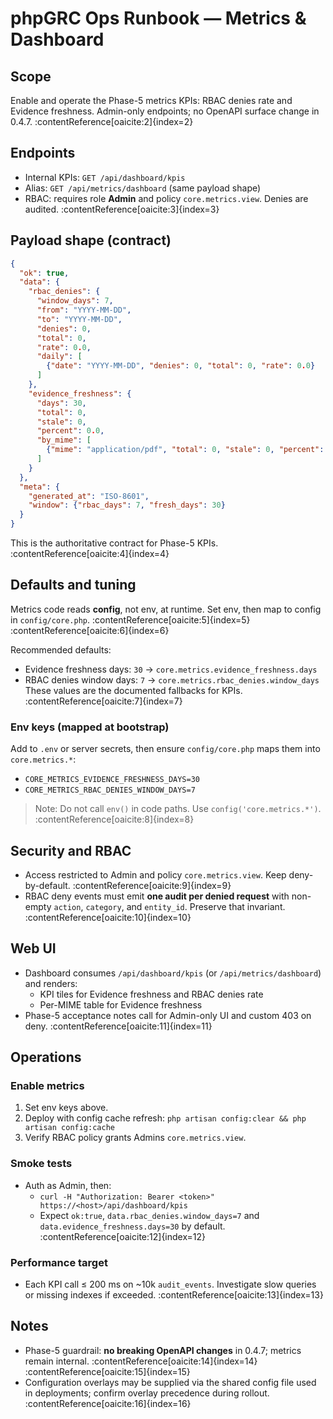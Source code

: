 # phpGRC Ops Runbook — Metrics & Dashboard

## Scope
Enable and operate the Phase-5 metrics KPIs: RBAC denies rate and Evidence freshness. Admin-only endpoints; no OpenAPI surface change in 0.4.7. :contentReference[oaicite:2]{index=2}

## Endpoints
- Internal KPIs: `GET /api/dashboard/kpis`
- Alias: `GET /api/metrics/dashboard` (same payload shape)
- RBAC: requires role **Admin** and policy `core.metrics.view`. Denies are audited. :contentReference[oaicite:3]{index=3}

## Payload shape (contract)
```json
{
  "ok": true,
  "data": {
    "rbac_denies": {
      "window_days": 7,
      "from": "YYYY-MM-DD",
      "to": "YYYY-MM-DD",
      "denies": 0,
      "total": 0,
      "rate": 0.0,
      "daily": [
        {"date": "YYYY-MM-DD", "denies": 0, "total": 0, "rate": 0.0}
      ]
    },
    "evidence_freshness": {
      "days": 30,
      "total": 0,
      "stale": 0,
      "percent": 0.0,
      "by_mime": [
        {"mime": "application/pdf", "total": 0, "stale": 0, "percent": 0.0}
      ]
    }
  },
  "meta": {
    "generated_at": "ISO-8601",
    "window": {"rbac_days": 7, "fresh_days": 30}
  }
}
```
This is the authoritative contract for Phase-5 KPIs. :contentReference[oaicite:4]{index=4}

## Defaults and tuning
Metrics code reads **config**, not env, at runtime. Set env, then map to config in `config/core.php`. :contentReference[oaicite:5]{index=5} :contentReference[oaicite:6]{index=6}

Recommended defaults:
- Evidence freshness days: `30` → `core.metrics.evidence_freshness.days`
- RBAC denies window days: `7` → `core.metrics.rbac_denies.window_days`
These values are the documented fallbacks for KPIs. :contentReference[oaicite:7]{index=7}

### Env keys (mapped at bootstrap)
Add to `.env` or server secrets, then ensure `config/core.php` maps them into `core.metrics.*`:
- `CORE_METRICS_EVIDENCE_FRESHNESS_DAYS=30`
- `CORE_METRICS_RBAC_DENIES_WINDOW_DAYS=7`

> Note: Do not call `env()` in code paths. Use `config('core.metrics.*')`. :contentReference[oaicite:8]{index=8}

## Security and RBAC
- Access restricted to Admin and policy `core.metrics.view`. Keep deny-by-default. :contentReference[oaicite:9]{index=9}
- RBAC deny events must emit **one audit per denied request** with non-empty `action`, `category`, and `entity_id`. Preserve that invariant. :contentReference[oaicite:10]{index=10}

## Web UI
- Dashboard consumes `/api/dashboard/kpis` (or `/api/metrics/dashboard`) and renders:
  - KPI tiles for Evidence freshness and RBAC denies rate
  - Per-MIME table for Evidence freshness
- Phase-5 acceptance notes call for Admin-only UI and custom 403 on deny. :contentReference[oaicite:11]{index=11}

## Operations
### Enable metrics
1) Set env keys above.
2) Deploy with config cache refresh: `php artisan config:clear && php artisan config:cache`
3) Verify RBAC policy grants Admins `core.metrics.view`.

### Smoke tests
- Auth as Admin, then:
  - `curl -H "Authorization: Bearer <token>" https://<host>/api/dashboard/kpis`
  - Expect `ok:true`, `data.rbac_denies.window_days=7` and `data.evidence_freshness.days=30` by default. :contentReference[oaicite:12]{index=12}

### Performance target
- Each KPI call ≤ 200 ms on ~10k `audit_events`. Investigate slow queries or missing indexes if exceeded. :contentReference[oaicite:13]{index=13}

## Notes
- Phase-5 guardrail: **no breaking OpenAPI changes** in 0.4.7; metrics remain internal. :contentReference[oaicite:14]{index=14} :contentReference[oaicite:15]{index=15}
- Configuration overlays may be supplied via the shared config file used in deployments; confirm overlay precedence during rollout. :contentReference[oaicite:16]{index=16}
